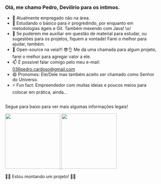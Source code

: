### Olá, me chamo Pedro, Devilirio para os intimos.

- 🔭 Atualmente empregado não na área.
- 🌱 Estudando o básico para ir progredindo, por enquanto em metodologias ágeis e Git. Também mexendo com Java! \o/
- 🤔 Se puderem me auxiliar em questão de material para estudar, ou sugestões para os projetos, fiquem a vontade! Farei o melhor para ajudar, também.
- 💬 Open-source na veia!!! 😎👌 Me dá uma chamada para algum projeto, farei o melhor para agregar valor a ele.
- 📫 É possivel falar comigo pelo meu e-mail: 036pedro.cardoso@gmail.com
- 😄 Pronomes: Ele/Dele mas também aceito ser chamado como Senhor do Universo.
- ⚡ Fun fact: Empreendedor com muitas ideias e poucos meios para colocar em prática, ainda...

##

Segue para baixo para ver mais algumas informações legais!

<div display="inline">
  <a href="https://github.com/PedroDevilirio">
  <img height="180em" src="https://github-readme-stats.vercel.app/api?username=pedrodevilirio&show_icons=true&theme=darcula&include_all_commits=true&count_private=true"/>
  <img height="180em" src="https://github-readme-stats.vercel.app/api/top-langs/?username=pedrodevilirio&layout=compact&langs_count=7&theme=darcula"/>
  </a>
</div>


👀👀 Estou montando um projeto! 👀👀
 
